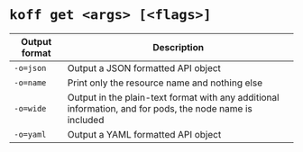 # `koff get <args> [<flags>]`

| Output format             | Description                                                                                               | 
|---------------------------|-----------------------------------------------------------------------------------------------------------|
| `-o=json`                 | Output a JSON formatted API object                                                                        |
| `-o=name`                 | Print only the resource name and nothing else                                                             | 
| `-o=wide`                 | Output in the plain-text format with any additional information, and for pods, the node name is included  | 
| `-o=yaml`                 | Output a YAML formatted API object                                                                        | 
